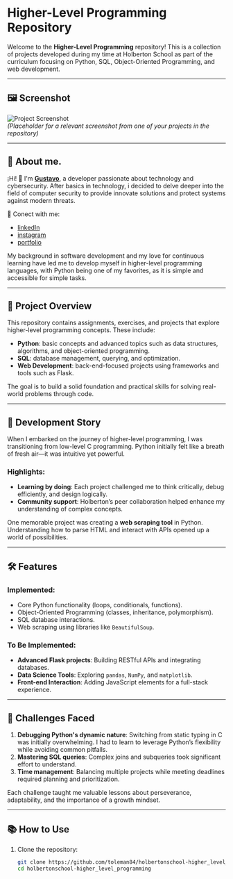 # Higher-Level Programming Repository

Welcome to the **Higher-Level Programming** repository! This is a collection of projects developed during my time at Holberton School as part of the curriculum focusing on Python, SQL, Object-Oriented Programming, and web development.

---

## 🖼️ Screenshot
![Project Screenshot](https://via.placeholder.com/800x400.png?text=Project+Overview)  
*(Placeholder for a relevant screenshot from one of your projects in the repository)*

---

## 📖 About me.

¡Hi! 👋 I'm **[Gustavo](https://github.com/toleman84)**, a developer passionate about technology and cybersecurity. After basics in technology, i decided to delve deeper into the field of computer security to provide innovate solutions and protect systems against modern threats.

📌 Conect with me:

- [linkedIn](https://www.linkedin.com/in/gdpm/)
- [instagram](https://instagram.com/sprinteruy)
- [portfolio](https://github.com/tu-usuario/tu-portafolio)

My background in software development and my love for continuous learning have led me to develop myself in higher-level programming languages, with Python being one of my favorites, as it is simple and accessible for simple tasks.

---

## 📖 Project Overview
This repository contains assignments, exercises, and projects that explore higher-level programming concepts. These include:
- **Python**: basic concepts and advanced topics such as data structures, algorithms, and object-oriented programming.
- **SQL**: database management, querying, and optimization.
- **Web Development**: back-end-focused projects using frameworks and tools such as Flask.

The goal is to build a solid foundation and practical skills for solving real-world problems through code.

---

## 🚀 Development Story
When I embarked on the journey of higher-level programming, I was transitioning from low-level C programming. Python initially felt like a breath of fresh air—it was intuitive yet powerful. 

### Highlights:
- **Learning by doing**: Each project challenged me to think critically, debug efficiently, and design logically.
- **Community support**: Holberton’s peer collaboration helped enhance my understanding of complex concepts.

One memorable project was creating a **web scraping tool** in Python. Understanding how to parse HTML and interact with APIs opened up a world of possibilities.

---

## 🛠️ Features  
### Implemented:
- Core Python functionality (loops, conditionals, functions).
- Object-Oriented Programming (classes, inheritance, polymorphism).
- SQL database interactions.
- Web scraping using libraries like `BeautifulSoup`.

### To Be Implemented:
- **Advanced Flask projects**: Building RESTful APIs and integrating databases.
- **Data Science Tools**: Exploring `pandas`, `NumPy`, and `matplotlib`.
- **Front-end Interaction**: Adding JavaScript elements for a full-stack experience.

---

## 🤔 Challenges Faced
1. **Debugging Python's dynamic nature**: Switching from static typing in C was initially overwhelming. I had to learn to leverage Python’s flexibility while avoiding common pitfalls.
2. **Mastering SQL queries**: Complex joins and subqueries took significant effort to understand.
3. **Time management**: Balancing multiple projects while meeting deadlines required planning and prioritization.

Each challenge taught me valuable lessons about perseverance, adaptability, and the importance of a growth mindset.

---

## 📚 How to Use
1. Clone the repository:  
   ```bash
   git clone https://github.com/toleman84/holbertonschool-higher_level_programming.git
   cd holbertonschool-higher_level_programming
